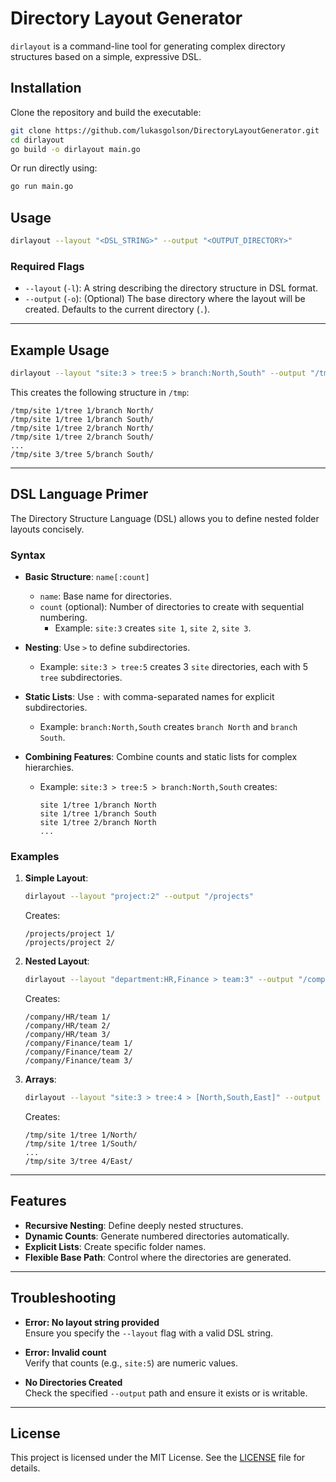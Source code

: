 # Directory Layout Generator

`dirlayout` is a command-line tool for generating complex directory structures based on a simple, expressive DSL.

## Installation

Clone the repository and build the executable:

```bash
git clone https://github.com/lukasgolson/DirectoryLayoutGenerator.git
cd dirlayout
go build -o dirlayout main.go
```

Or run directly using:

```bash
go run main.go
```

## Usage

```bash
dirlayout --layout "<DSL_STRING>" --output "<OUTPUT_DIRECTORY>"
```

### Required Flags

- `--layout` (`-l`): A string describing the directory structure in DSL format.
- `--output` (`-o`): (Optional) The base directory where the layout will be created. Defaults to the current directory (`.`).

---

## Example Usage

```bash
dirlayout --layout "site:3 > tree:5 > branch:North,South" --output "/tmp"
```

This creates the following structure in `/tmp`:

```
/tmp/site 1/tree 1/branch North/
/tmp/site 1/tree 1/branch South/
/tmp/site 1/tree 2/branch North/
/tmp/site 1/tree 2/branch South/
...
/tmp/site 3/tree 5/branch South/
```

---

## DSL Language Primer

The Directory Structure Language (DSL) allows you to define nested folder layouts concisely.

### Syntax

- **Basic Structure**: `name[:count]`
    - `name`: Base name for directories.
    - `count` (optional): Number of directories to create with sequential numbering.
        - Example: `site:3` creates `site 1`, `site 2`, `site 3`.

- **Nesting**: Use `>` to define subdirectories.
    - Example: `site:3 > tree:5` creates 3 `site` directories, each with 5 `tree` subdirectories.

- **Static Lists**: Use `:` with comma-separated names for explicit subdirectories.
    - Example: `branch:North,South` creates `branch North` and `branch South`.

- **Combining Features**: Combine counts and static lists for complex hierarchies.
    - Example: `site:3 > tree:5 > branch:North,South` creates:
      ```
      site 1/tree 1/branch North
      site 1/tree 1/branch South
      site 1/tree 2/branch North
      ...
      ```

### Examples

1. **Simple Layout**:
   ```bash
   dirlayout --layout "project:2" --output "/projects"
   ```
   Creates:
   ```
   /projects/project 1/
   /projects/project 2/
   ```

2. **Nested Layout**:
   ```bash
   dirlayout --layout "department:HR,Finance > team:3" --output "/company"
   ```
   Creates:
   ```
   /company/HR/team 1/
   /company/HR/team 2/
   /company/HR/team 3/
   /company/Finance/team 1/
   /company/Finance/team 2/
   /company/Finance/team 3/
   ```

3. **Arrays**:
   ```bash
   dirlayout --layout "site:3 > tree:4 > [North,South,East]" --output "/tmp"
   ```
   Creates:
   ```
   /tmp/site 1/tree 1/North/
   /tmp/site 1/tree 1/South/
   ...
   /tmp/site 3/tree 4/East/
   ```

---

## Features

- **Recursive Nesting**: Define deeply nested structures.
- **Dynamic Counts**: Generate numbered directories automatically.
- **Explicit Lists**: Create specific folder names.
- **Flexible Base Path**: Control where the directories are generated.

---

## Troubleshooting

- **Error: No layout string provided**  
  Ensure you specify the `--layout` flag with a valid DSL string.

- **Error: Invalid count**  
  Verify that counts (e.g., `site:5`) are numeric values.

- **No Directories Created**  
  Check the specified `--output` path and ensure it exists or is writable.

---

## License

This project is licensed under the MIT License. See the [LICENSE](LICENSE.txt) file for details.
```